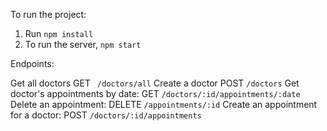 To run the project:

1. Run `npm install`
2. To run the server, `npm start`


Endpoints:

Get all doctors GET ` /doctors/all`
Create a doctor POST `/doctors`
Get doctor's appointments by date: GET `/doctors/:id/appointments/:date`
Delete an appointment: DELETE `/appointments/:id`
Create an appointment for a doctor: POST `/doctors/:id/appointments`



